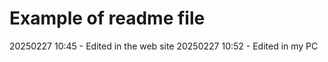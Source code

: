 # Example of readme file
20250227 10:45 - Edited in the web site
20250227 10:52 - Edited in my PC


